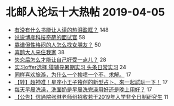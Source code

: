 # 北邮人论坛十大热帖 2019-04-05

- [有没有什么书能让人读的热泪盈眶？](https://bbs.byr.cn/article/Reading/54816) 148
- [说说博彦科技奇葩的面试官](https://bbs.byr.cn/article/WorkLife/1120432) 58
- [靠谱但性格闷的人怎么找女朋友？](https://bbs.byr.cn/article/Talking/6110316) 50
- [喜鹊大人来住我家](https://bbs.byr.cn/article/Picture/3239974) 38
- [失恋后怎么才能让自己好受一点儿？](https://bbs.byr.cn/article/Feeling/3105339) 28
- [实习offer选择  猿辅导暑期实习 头条日常实习](https://bbs.byr.cn/article/Job/2024826) 24
- [同样喜欢旅游，为什么一个挨喷一个不，求解。](https://bbs.byr.cn/article/Friends/1919346) 17
- [【转】超神准！星座小王子独创的新型占卜、來一起試玩一下！](https://bbs.byr.cn/article/Constellations/326533) 17
- [每天早晨洗澡，洗面奶是早晨洗完澡用好还是晚上用好？](https://bbs.byr.cn/article/Beauty/326685) 17
- [【公告】信通院张琳老师组招收若干2019年入学非全日制研究生](https://bbs.byr.cn/article/AimGraduate/1163752) 11


